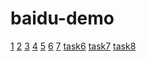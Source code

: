 # baidu-demo
<a href="https://jhf988.github.io/baidu-demo/1.html">1</a>
<a href="https://jhf988.github.io/baidu-demo/2.html">2</a>
<a href="https://jhf988.github.io/baidu-demo/3.html">3</a>
<a href="https://jhf988.github.io/baidu-demo/4.html">4</a>
<a href="https://jhf988.github.io/baidu-demo/5.html">5</a>
<a href="https://jhf988.github.io/baidu-demo/6.html">6</a>
<a href="https://jhf988.github.io/baidu-demo/7.html">7</a>
<a href="https://jhf988.github.io/baidu-demo/task6.html">task6</a>
<a href="https://jhf988.github.io/baidu-demo/task7.html">task7</a>
<a href="https://jhf988.github.io/baidu-demo/task8.html">task8</a>
